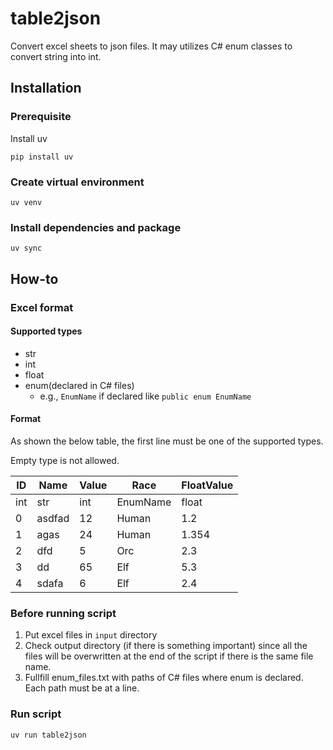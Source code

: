 # table2json
Convert excel sheets to json files. It may utilizes C# enum classes to convert string into int.


## Installation

### Prerequisite

Install uv

```shell
pip install uv
```

### Create virtual environment

```shell
uv venv
```

### Install dependencies and package

```shell
uv sync
```

## How-to

### Excel format

#### Supported types

- str
- int
- float
- enum(declared in C# files)
    - e.g., `EnumName` if declared like `public enum EnumName`

#### Format

As shown the below table, the first line must be one of the supported types.

Empty type is not allowed.

| ID  | Name   | Value | Race      | FloatValue |
|-----|--------|-------|-----------|------------|
| int | str    | int   | EnumName  | float      |
| 0   | asdfad | 12    | Human     | 1.2        |
| 1   | agas   | 24    | Human     | 1.354      |
| 2   | dfd    | 5     | Orc       | 2.3        |
| 3   | dd     | 65    | Elf       | 5.3        |
| 4   | sdafa  | 6     | Elf       | 2.4        |


### Before running script

1. Put excel files in `input` directory
2. Check output directory (if there is something important) since all the files will be overwritten at the end of the script if there is the same file name.
3. Fullfill enum_files.txt with paths of C# files where enum is declared. Each path must be at a line.

### Run script

```shell
uv run table2json
```
